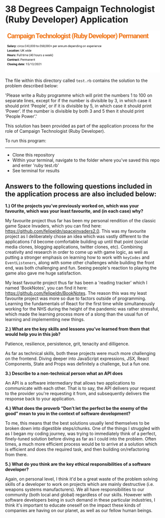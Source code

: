 # 38 Degrees Campaign Technologist (Ruby Developer) Application

![alt text](/CampaignTechnologist.png)

The file within this directory called `test.rb` contains the solution to the problem described below:

'Please write a Ruby programme which will print the numbers 1 to 100 on separate lines, except for if the number is divisible by 3, in which case it should print ‘People’, or if it is divisible by 5, in which case it should print ‘Power’. If the number is divisible by both 3 and 5 then it should print ‘People Power’.'

This solution has been provided as part of the application process for the role of Campaign Technologist (Ruby Developer).

To run this program: 
***

* Clone this repository
* Within your terminal, navigate to the folder where you've saved this repo and enter 'ruby test.rb'
* See terminal for results

## Answers to the following questions included in the application process are also included below:

**1.) Of the projects you’ve previously worked on, which was your favourite, which was your least favourite, and (in each case) why?**

My favourite project thus far has been my personal rendition of the classic game Space Invaders, which you can find here: https://github.com/felipeldn/spaceinvaders2.0. This was my favourite project as I deliberately chose an idea which was vastly different to the applications I'd become comfortable building up until that point (social media clones, blogging applications, twitter clones, etc). Combining creativity and research in order to come up with game logic, as well as putting a stronger emphasis on learning how to work with `keyCodes` and `EventListeners`, along with some other challenges while building the front end, was both challenging and fun. Seeing people's reaction to playing the game also gave me huge satisfaction.

My least favourite project thus far has been a 'reading tracker' which I named 'BookNotes', you can find it here: https://github.com/felipeldn/BookNotes. The reason this was my least favourite project was more so due to factors outside of programming. Learning the fundamentals of React for the first time while simultaneously working for the NHS during the height of the pandemic was rather stressful, which made the learning process more of a slong than the usual fun of learning and implememting new things.  

**2.) What are the key skills and lessons you’ve learned from them that would help you in this job?**

Patience, resilience, persistence, grit, tenacity and dilligence.

As far as technical skills, both these projects were much more challenging on the frontend. Diving deeper into JavaScript expressions, JSX, React Components, State and Props was definitely a challenge, but a fun one. 

**3.) Describe to a non-technical person what an API does**

An API is a software intermediary that allows two applications to communicate with each other. That is to say, the API delivers your request to the provider you're requesting it from, and subsequently delivers the response back to your application.

**4.) What does the proverb “Don’t let the perfect be the enemy of the good” mean to you in the context of software development?**

To me, this means that the best solutions usually lend themselves to be broken down into digestible steps/chunks. One of the things I struggled with as I began my coding journey, was trying to immediately think of a perfect, finely-tuned solution before diving as far as I could into the problem. Often times, a much more efficient process would be to arrive at a solution which is efficient and does the required task, and then building on/refactoring from there. 

**5.) What do you think are the key ethical responsibilities of a software developer?**

Again, on personal level, I think it'd be a great waste of the problem solving skills of a developer to work on projects which are mainly destructive (i.e. weapons systems manufacturers). We all have responsibilities to our community (both local and global) regardless of our skills. However with software developers being in such demand in these particular industries, I think it's important to educate oneself on the impact these kinds of companies are having on our planet, as well as our fellow human beings. 